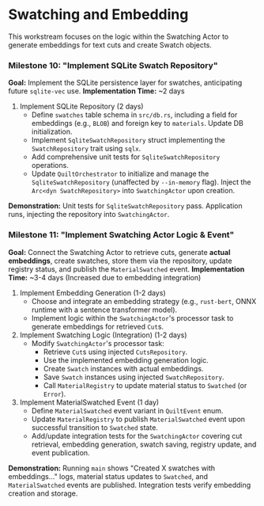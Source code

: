 # Swatching and Embedding

This workstream focuses on the logic within the Swatching Actor to generate embeddings for text cuts and create Swatch objects.

### Milestone 10: "Implement SQLite Swatch Repository"

**Goal:** Implement the SQLite persistence layer for swatches, anticipating future `sqlite-vec` use.
**Implementation Time:** ~2 days

1. Implement SQLite Repository (2 days)
   - Define `swatches` table schema in `src/db.rs`, including a field for embeddings (e.g., `BLOB`) and foreign key to `materials`. Update DB initialization.
   - Implement `SqliteSwatchRepository` struct implementing the `SwatchRepository` trait using `sqlx`.
   - Add comprehensive unit tests for `SqliteSwatchRepository` operations.
   - Update `QuiltOrchestrator` to initialize and manage the `SqliteSwatchRepository` (unaffected by `--in-memory` flag). Inject the `Arc<dyn SwatchRepository>` into `SwatchingActor` upon creation.

**Demonstration:** Unit tests for `SqliteSwatchRepository` pass. Application runs, injecting the repository into `SwatchingActor`.

### Milestone 11: "Implement Swatching Actor Logic & Event"

**Goal:** Connect the Swatching Actor to retrieve cuts, generate **actual embeddings**, create swatches, store them via the repository, update registry status, and publish the `MaterialSwatched` event.
**Implementation Time:** ~3-4 days (Increased due to embedding integration)

1. Implement Embedding Generation (1-2 days)
   - Choose and integrate an embedding strategy (e.g., `rust-bert`, ONNX runtime with a sentence transformer model).
   - Implement logic within the `SwatchingActor`'s processor task to generate embeddings for retrieved `Cut`s.
2. Implement Swatching Logic (Integration) (1-2 days)
   - Modify `SwatchingActor`'s processor task:
     - Retrieve `Cut`s using injected `CutsRepository`.
     - Use the implemented embedding generation logic.
     - Create `Swatch` instances with actual embeddings.
     - Save `Swatch` instances using injected `SwatchRepository`.
     - Call `MaterialRegistry` to update material status to `Swatched` (or `Error`).
3. Implement MaterialSwatched Event (1 day)
   - Define `MaterialSwatched` event variant in `QuiltEvent` enum.
   - Update `MaterialRegistry` to publish `MaterialSwatched` event upon successful transition to `Swatched` state.
   - Add/update integration tests for the `SwatchingActor` covering cut retrieval, embedding generation, swatch saving, registry update, and event publication.

**Demonstration:** Running `main` shows "Created X swatches with embeddings..." logs, material status updates to `Swatched`, and `MaterialSwatched` events are published. Integration tests verify embedding creation and storage.
